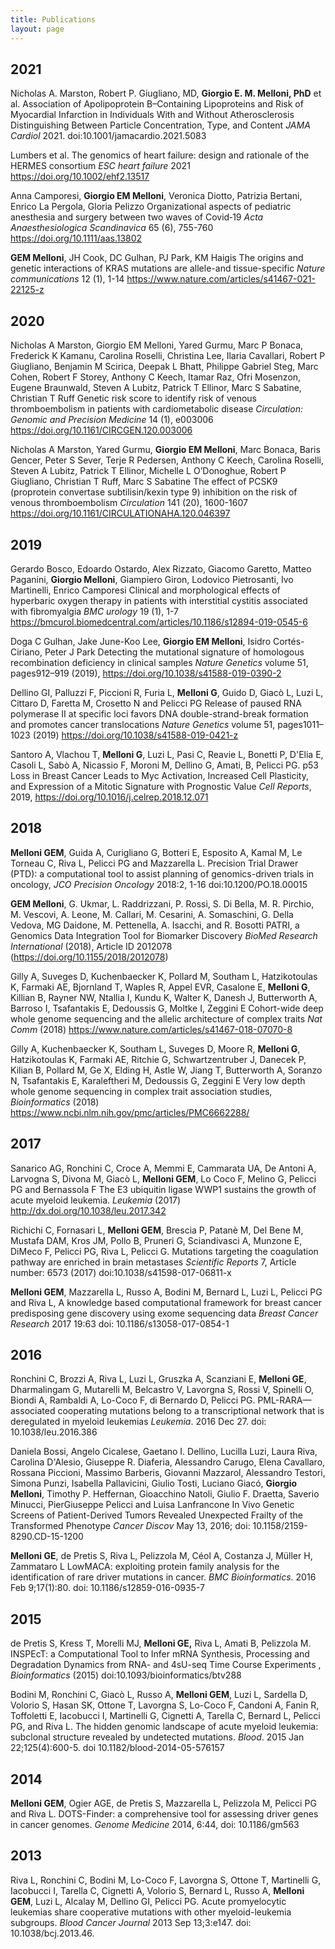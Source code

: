 ```yaml
---
title: Publications
layout: page
---
```


## 2021

Nicholas A. Marston, Robert P. Giugliano, MD, **Giorgio E. M. Melloni, PhD** et al. Association of Apolipoprotein B–Containing Lipoproteins and Risk of Myocardial Infarction in Individuals With and Without Atherosclerosis Distinguishing Between Particle Concentration, Type, and Content *JAMA Cardiol* 2021. <a>doi:10.1001/jamacardio.2021.5083</a>

Lumbers et al. The genomics of heart failure: design and rationale of the HERMES consortium *ESC heart failure* 2021 <a>https://doi.org/10.1002/ehf2.13517</a>

Anna Camporesi, **Giorgio EM Melloni**, Veronica Diotto, Patrizia Bertani, Enrico La Pergola, Gloria Pelizzo Organizational aspects of pediatric anesthesia and surgery between two waves of Covid‐19 *Acta Anaesthesiologica Scandinavica* 65 (6), 755-760 <a>https://doi.org/10.1111/aas.13802</a>

**GEM Melloni**, JH Cook, DC Gulhan, PJ Park, KM Haigis The origins and genetic interactions of KRAS mutations are allele-and tissue-specific *Nature communications* 12 (1), 1-14 <a>https://www.nature.com/articles/s41467-021-22125-z</a>

## 2020

Nicholas A Marston, Giorgio EM Melloni, Yared Gurmu, Marc P Bonaca, Frederick K Kamanu, Carolina Roselli, Christina Lee, Ilaria Cavallari, Robert P Giugliano, Benjamin M Scirica, Deepak L Bhatt, Philippe Gabriel Steg, Marc Cohen, Robert F Storey, Anthony C Keech, Itamar Raz, Ofri Mosenzon, Eugene Braunwald, Steven A Lubitz, Patrick T Ellinor, Marc S Sabatine, Christian T Ruff Genetic risk score to identify risk of venous thromboembolism in patients with cardiometabolic disease *Circulation: Genomic and Precision Medicine* 14 (1), e003006 <a>https://doi.org/10.1161/CIRCGEN.120.003006</a>


Nicholas A Marston, Yared Gurmu, **Giorgio EM Melloni**, Marc Bonaca, Baris Gencer, Peter S Sever, Terje R Pedersen, Anthony C Keech, Carolina Roselli, Steven A Lubitz, Patrick T Ellinor, Michelle L O’Donoghue, Robert P Giugliano, Christian T Ruff, Marc S Sabatine The effect of PCSK9 (proprotein convertase subtilisin/kexin type 9) inhibition on the risk of venous thromboembolism *Circulation* 141 (20), 1600-1607 <a>https://doi.org/10.1161/CIRCULATIONAHA.120.046397<a/>

## 2019

Gerardo Bosco, Edoardo Ostardo, Alex Rizzato, Giacomo Garetto, Matteo Paganini, **Giorgio Melloni**, Giampiero Giron, Lodovico Pietrosanti, Ivo Martinelli, Enrico Camporesi Clinical and morphological effects of hyperbaric oxygen therapy in patients with interstitial cystitis associated with fibromyalgia *BMC urology* 19 (1), 1-7 <a>https://bmcurol.biomedcentral.com/articles/10.1186/s12894-019-0545-6</a>

Doga C Gulhan, Jake June-Koo Lee, **Giorgio EM Melloni**, Isidro Cortés-Ciriano, Peter J Park Detecting the mutational signature of homologous recombination deficiency in clinical samples *Nature Genetics* volume 51, pages912–919 (2019), <a>https://doi.org/10.1038/s41588-019-0390-2</a>

Dellino GI, Palluzzi F, Piccioni R, Furia L, **Melloni G**, Guido D, Giacò L, Luzi L, Cittaro D, Faretta M, Crosetto N and Pelicci PG Release of paused RNA polymerase II at specific loci favors DNA double-strand-break formation and promotes cancer translocations *Nature Genetics* volume 51, pages1011–1023 (2019) <a>https://doi.org/10.1038/s41588-019-0421-z</a>

Santoro A, Vlachou T, **Melloni G**, Luzi L, Pasi C, Reavie L, Bonetti P, D'Elia E, Casoli L, Sabò A, Nicassio F, Moroni M, Dellino G, Amati, B, Pelicci PG. p53 Loss in Breast Cancer Leads to Myc Activation, Increased Cell Plasticity, and Expression of a Mitotic Signature with Prognostic Value *Cell Reports*, 2019, <a>https://doi.org/10.1016/j.celrep.2018.12.071</a>

## 2018

**Melloni GEM**, Guida A, Curigliano G, Botteri E, Esposito A, Kamal M, Le Torneau C, Riva L, Pelicci PG and Mazzarella L. Precision Trial Drawer (PTD): a computational tool to assist planning of genomics-driven trials in oncology, *JCO Precision Oncology* 2018:2, 1-16 <a>doi:10.1200/PO.18.00015</a>

**GEM Melloni**, G. Ukmar, L. Raddrizzani, P. Rossi, S. Di Bella, M. R. Pirchio, M. Vescovi, A. Leone, M. Callari, M. Cesarini, A. Somaschini, G. Della Vedova, MG Daidone, M. Pettenella, A. Isacchi, and R. Bosotti PATRI, a Genomics Data Integration Tool for Biomarker Discovery *BioMed Research International* (2018), Article ID 2012078 (<a>https://doi.org/10.1155/2018/2012078</a>)

Gilly A, Suveges D, Kuchenbaecker K, Pollard M, Southam L, Hatzikotoulas K, Farmaki AE, Bjornland T, Waples R, Appel EVR, Casalone E, **Melloni G**, Killian B, Rayner NW, Ntallia I, Kundu K, Walter K, Danesh J, Butterworth A, Barroso I, Tsafantakis E, Dedoussis G, Moltke I, Zeggini E Cohort-wide deep whole genome sequencing and the allelic architecture of complex traits *Nat Comm* (2018) <a>https://www.nature.com/articles/s41467-018-07070-8</a>

Gilly A, Kuchenbaecker K, Southam L, Suveges D, Moore R, **Melloni G**, Hatzikotoulas K, Farmaki AE, Ritchie G, Schwartzentruber J, Danecek P, Kilian B, Pollard M, Ge X, Elding H, Astle W, Jiang T, Butterworth A, Soranzo N, Tsafantakis E, Karaleftheri M, Dedoussis G, Zeggini E Very low depth whole genome sequencing in complex trait association studies, *Bioinformatics* (2018) <a>https://www.ncbi.nlm.nih.gov/pmc/articles/PMC6662288/</a>

## 2017

Sanarico AG, Ronchini C, Croce A, Memmi E, Cammarata UA, De Antoni A, Larvogna S, Divona M, Giacò L, **Melloni GEM**, Lo Coco F, Melino G, Pelicci PG and Bernassola F The E3 ubiquitin ligase WWP1 sustains the growth of acute myeloid leukemia. *Leukemia* (2017) <a>http://dx.doi.org/10.1038/leu.2017.342</a>

Richichi C, Fornasari L, **Melloni GEM**, Brescia P, Patanè M, Del Bene M, Mustafa DAM, Kros JM, Pollo B, Pruneri G, Sciandivasci A, Munzone E, DiMeco F, Pelicci PG, Riva L, Pelicci G. Mutations targeting the coagulation pathway are enriched in brain metastases *Scientific Reports* 7, Article number: 6573 (2017) <a>doi:10.1038/s41598-017-06811-x</a>

**Melloni GEM**, Mazzarella L, Russo A, Bodini M, Bernard L, Luzi L, Pelicci PG and Riva L, A knowledge based computational framework for breast cancer predisposing gene discovery using exome sequencing data *Breast Cancer Research* 2017 19:63 doi: <a>10.1186/s13058-017-0854-1</a>

## 2016

Ronchini C, Brozzi A, Riva L, Luzi L, Gruszka A, Scanziani E, **Melloni GE**, Dharmalingam G, Mutarelli M, Belcastro V, Lavorgna S, Rossi V, Spinelli O, Biondi A, Rambaldi A, Lo-Coco F, di Bernardo D, Pelicci PG. PML-RARA—associated cooperating mutations belong to a transcriptional network that is deregulated in myeloid leukemias *Leukemia*. 2016 Dec 27. doi: <a>10.1038/leu.2016.386</a>

Daniela Bossi, Angelo Cicalese, Gaetano I. Dellino, Lucilla Luzi, Laura Riva, Carolina D'Alesio, Giuseppe R. Diaferia, Alessandro Carugo, Elena Cavallaro, Rossana Piccioni, Massimo Barberis, Giovanni Mazzarol, Alessandro Testori, Simona Punzi, Isabella Pallavicini, Giulio Tosti, Luciano Giacó, **Giorgio Melloni**, Timothy P. Heffernan, Gioacchino Natoli, Giulio F. Draetta, Saverio Minucci, PierGiuseppe Pelicci and Luisa Lanfrancone In Vivo Genetic Screens of Patient-Derived Tumors Revealed Unexpected Frailty of the Transformed Phenotype *Cancer Discov* May 13, 2016; 
<a>doi: 10.1158/2159-8290.CD-15-1200</a>

**Melloni GE**, de Pretis S, Riva L, Pelizzola M, Céol A, Costanza J, Müller H, Zammataro L LowMACA: exploiting protein family analysis for the identification of rare driver mutations in cancer. *BMC Bioinformatics*. 2016 Feb 9;17(1):80. doi: <a>10.1186/s12859-016-0935-7</a>

## 2015

de Pretis S, Kress T, Morelli MJ, **Melloni GE,** Riva L, Amati B, Pelizzola M. INSPEcT: a Computational Tool to Infer mRNA Synthesis, Processing and Degradation Dynamics from RNA- and 4sU-seq Time Course Experiments , *Bioinformatics* (2015) <a>doi:10.1093/bioinformatics/btv288</a>

Bodini M, Ronchini C, Giacò L, Russo A, **Melloni GEM**, Luzi L, Sardella D, Volorio S, Hasan SK, Ottone T, Lavorgna S, Lo-Coco F, Candoni A, Fanin R, Toffoletti E, Iacobucci I, Martinelli G, Cignetti A, Tarella C, Bernard L, Pelicci PG, and Riva L. The hidden genomic landscape of acute myeloid leukemia: subclonal structure revealed by undetected mutations. *Blood*. 2015 Jan 22;125(4):600-5. doi <a>10.1182/blood-2014-05-576157</a>

## 2014

**Melloni GEM**, Ogier AGE, de Pretis S, Mazzarella L, Pelizzola M, Pelicci PG and Riva L. DOTS-Finder: a comprehensive tool for assessing driver genes in cancer genomes. *Genome Medicine* 2014, 6:44, doi: <a>10.1186/gm563</a>

## 2013

Riva L, Ronchini C, Bodini M, Lo-Coco F, Lavorgna S, Ottone T, Martinelli G, Iacobucci I, Tarella C, Cignetti A, Volorio S, Bernard L, Russo A, **Melloni GEM**, Luzi L, Alcalay M, Dellino GI, Pelicci PG. Acute promyelocytic leukemias share cooperative mutations with other myeloid-leukemia subgroups. *Blood Cancer Journal* 2013 Sep 13;3:e147. doi: 10.1038/bcj.2013.46.
